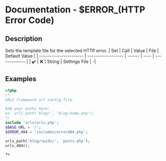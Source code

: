 # Documentation - $ERROR_(HTTP Error Code)
## Description
Sets the template file for the selected HTTP error.
|   Set                  |         Call       |  Value | File | Default Value |
| ---------------------- | ------------------ | ------ | ---- | ------------- |
|   :heavy_check_mark:   | :x:                | String | Settings File | -|
## Examples
```PHP
<?php
/*
URLS framework url config file.

Add your paths here:
ex. urls_path('blog/', 'blog-home.php');
*/
include 'urls/urls.php';
$BASE_URL = '/';
$ERROR_404 = 'includes/error404.php';

urls_path('blog/<pid>/', 'posts.php');
urls_404();

?>
```
